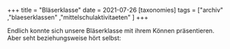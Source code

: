 +++
title = "Bläserklasse"
date = 2021-07-26
[taxonomies]
tags = ["archiv" ,"blaeserklassen" ,"mittelschulaktivitaeten" ]
+++

Endlich konnte sich unsere Bläserklasse mit ihrem Können präsentieren. Aber seht beziehungsweise hört selbst:
